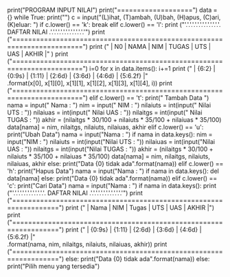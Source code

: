 print("PROGRAM INPUT NILAI")
print("===================")
data = {}
while True:
    print("")
    c = input("(L)ihat, (T)ambah, (U)bah, (H)apus, (C)ari, (K)eluar: ")
    if c.lower() == 'k':
        break
    elif c.lower() == 'l':
        print ("'.'.'.'.'.'.'.'.'.'.'.'.'.'.  DAFTAR NILAI  .'.'.'.'.'.'.'.'.'.'.'.'.'.'")
        print ("========================================================================")
        print (" |  N0 |   NAMA     |     NIM     |  TUGAS |   UTS  |   UAS  |  AKHIR |" )
        print ("========================================================================")
        i=0
        for x in data.items():
            i+=1
            print (" |  {6:2} | {0:9s}  | {1:11} | {2:6d} | {3:6d} | {4:6d} | {5:6.2f} |"\
                   .format(x[0], x[1][0], x[1][1], x[1][2], x[1][3], x[1][4], i))
        print ("========================================================================")
    elif c.lower() == 't':
        print(" Tambah Data ")
        nama = input(" Nama        : ")
        nim = input(" NIM         : ")
        nilaiuts = int(input(" Nilai UTS   : "))
        nilaiuas = int(input(" Nilai UAS   : "))
        nilaitgs = int(input(" Nilai TUGAS : "))
        akhir = (nilaitgs * 30/100 + nilaiuts * 35/100 + nilaiuas * 35/100)
        data[nama] = nim, nilaitgs, nilaiuts, nilaiuas, akhir
    elif c.lower() == 'u':
        print("Ubah Data")
        nama = input("Nama        : ")
        if nama in data.keys():
            nim = input("NIM         : ")
            nilaiuts = int(input("Nilai UTS   : "))
            nilaiuas = int(input("Nilai UAS   : "))
            nilaitgs = int(input("Nilai TUGAS : "))
            akhir = (nilaitgs * 30/100 + nilaiuts * 35/100 + nilaiuas * 35/100)
            data[nama] = nim, nilaitgs, nilaiuts, nilaiuas, akhir
        else:
            print("Data {0} tidak ada".format(nama))
    elif c.lower() == 'h':
        print("Hapus Data")
        nama = input("Nama : ")
        if nama in data.keys():
            del data[nama]
        else:
            print("Data {0} tidak ada".format(nama))
    elif c.lower() == 'c':
        print("Cari Data")
        nama = input("Nama : ")
        if nama in data.keys():
            print ("'.'.'.'.'.'.'.'.'.'.'.'.'. DAFTAR NILAI .'.'.'.'.'.'.'.'.'.'.'.'.'")
            print ("==================================================================")
            print (" |   Nama     |     NIM     |  Tugas |   UTS  |   UAS  |  AKHIR |")
            print ("==================================================================")
            print (" | {0:9s}  | {1:11} | {2:6d} | {3:6d} | {4:6d} | {5:6.2f} |"\
                   .format(nama, nim, nilaitgs, nilaiuts, nilaiuas, akhir))
            print ("==================================================================")
        else:
            print("Data {0} tidak ada".format(nama))
    else:
        print("Pilih menu yang tersedia")
